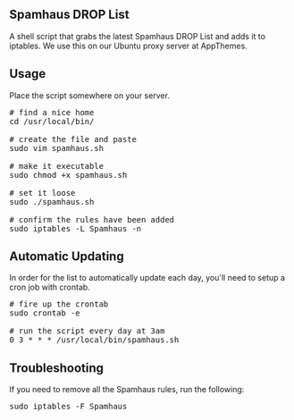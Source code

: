 ## Spamhaus DROP List ##
A shell script that grabs the latest Spamhaus DROP List and adds it to iptables. We use this on our Ubuntu proxy server at AppThemes.

## Usage ##
Place the script somewhere on your server.

<pre>
# find a nice home
cd /usr/local/bin/

# create the file and paste
sudo vim spamhaus.sh

# make it executable
sudo chmod +x spamhaus.sh

# set it loose
sudo ./spamhaus.sh

# confirm the rules have been added
sudo iptables -L Spamhaus -n
</pre>

## Automatic Updating ##
In order for the list to automatically update each day, you'll need to setup a cron job with crontab.
<pre>
# fire up the crontab
sudo crontab -e

# run the script every day at 3am
0 3 * * * /usr/local/bin/spamhaus.sh
</pre>


## Troubleshooting ##
If you need to remove all the Spamhaus rules, run the following:
<pre>
sudo iptables -F Spamhaus
</pre>
